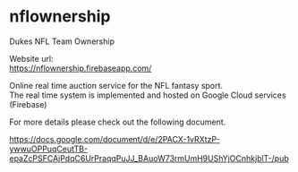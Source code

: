 # nflownership
Dukes NFL Team Ownership

Website url:<br/>
https://nflownership.firebaseapp.com/

Online real time auction service for the NFL fantasy sport. <br/>
The real time system is implemented and hosted on Google Cloud services (Firebase) <br/>


For more details please check out the following document. <br/>

https://docs.google.com/document/d/e/2PACX-1vRXtzP-ywwuOPPuqCeutTB-epaZcPSFCAjPdqC6UrPraqqPuJJ_BAuoW73rmUmH9UShYjOCnhkjblT-/pub
